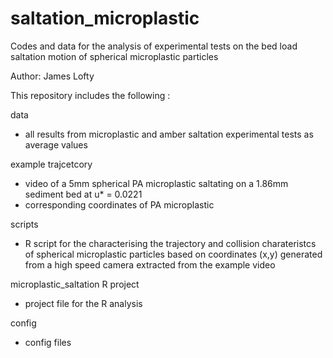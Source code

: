 # saltation_microplastic

Codes and data for the analysis of experimental tests on the bed load saltation motion of spherical microplastic particles

Author: James Lofty

This repository includes the following :

data
- all results from microplastic and amber saltation experimental tests as average values  

example trajcetcory 
- video of a 5mm spherical PA microplastic saltating on a 1.86mm sediment bed at u*  = 0.0221
- corresponding coordinates of PA microplastic 

scripts
- R script for the characterising the trajectory and collision charateristcs of spherical microplastic particles based on coordinates (x,y) generated from a high speed camera extracted from the example video

microplastic_saltation R project 
- project file for the R analysis

config
- config files 
